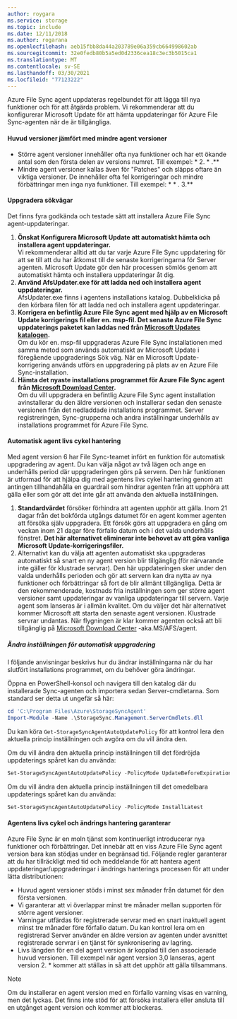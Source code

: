 ```yaml
---
author: roygara
ms.service: storage
ms.topic: include
ms.date: 12/11/2018
ms.author: rogarana
ms.openlocfilehash: aeb15fbb8da44a203789e06a359cb664998602ab
ms.sourcegitcommit: 32e0fedb80b5a5ed0d2336cea18c3ec3b5015ca1
ms.translationtype: MT
ms.contentlocale: sv-SE
ms.lasthandoff: 03/30/2021
ms.locfileid: "77123222"
---
```

Azure File Sync agent uppdateras regelbundet för att lägga till nya funktioner och för att åtgärda problem. Vi rekommenderar att du konfigurerar Microsoft Update för att hämta uppdateringar för Azure File Sync-agenten när de är tillgängliga.

#### <a name="major-vs-minor-agent-versions"></a>Huvud versioner jämfört med mindre agent versioner
* Större agent versioner innehåller ofta nya funktioner och har ett ökande antal som den första delen av versions numret. Till exempel: \* 2. \* .\*\*
* Mindre agent versioner kallas även för "Patches" och släpps oftare än viktiga versioner. De innehåller ofta fel korrigeringar och mindre förbättringar men inga nya funktioner. Till exempel: \* \* . 3.\*\*

#### <a name="upgrade-paths"></a>Uppgradera sökvägar
Det finns fyra godkända och testade sätt att installera Azure File Sync agent-uppdateringar. 
1. **Önskat Konfigurera Microsoft Update att automatiskt hämta och installera agent uppdateringar.**  
    Vi rekommenderar alltid att du tar varje Azure File Sync uppdatering för att se till att du har åtkomst till de senaste korrigeringarna för Server agenten. Microsoft Update gör den här processen sömlös genom att automatiskt hämta och installera uppdateringar åt dig.
2. **Använd AfsUpdater.exe för att ladda ned och installera agent uppdateringar.**  
    AfsUpdater.exe finns i agentens installations katalog. Dubbelklicka på den körbara filen för att ladda ned och installera agent uppdateringar. 
3. **Korrigera en befintlig Azure File Sync agent med hjälp av en Microsoft Update korrigerings fil eller en. msp-fil. Det senaste Azure File Sync uppdaterings paketet kan laddas ned från [Microsoft Updates katalogen](https://www.catalog.update.microsoft.com/Search.aspx?q=Azure%20File%20Sync).**  
    Om du kör en. msp-fil uppgraderas Azure File Sync installationen med samma metod som används automatiskt av Microsoft Update i föregående uppgraderings Sök väg. När en Microsoft Update-korrigering används utförs en uppgradering på plats av en Azure File Sync-installation.
4. **Hämta det nyaste installations programmet för Azure File Sync agent från [Microsoft Download Center](https://go.microsoft.com/fwlink/?linkid=858257).**  
    Om du vill uppgradera en befintlig Azure File Sync agent installation avinstallerar du den äldre versionen och installerar sedan den senaste versionen från det nedladdade installations programmet. Server registreringen, Sync-grupperna och andra inställningar underhålls av installations programmet för Azure File Sync.

#### <a name="automatic-agent-lifecycle-management"></a>Automatisk agent livs cykel hantering
Med agent version 6 har File Sync-teamet infört en funktion för automatisk uppgradering av agent. Du kan välja något av två lägen och ange en underhålls period där uppgraderingen görs på servern. Den här funktionen är utformad för att hjälpa dig med agentens livs cykel hantering genom att antingen tillhandahålla en guardrail som hindrar agenten från att upphöra att gälla eller som gör att det inte går att använda den aktuella inställningen.
1. **Standardvärdet** försöker förhindra att agenten upphör att gälla. Inom 21 dagar från det bokförda utgångs datumet för en agent kommer agenten att försöka själv uppgradera. Ett försök görs att uppgradera en gång om veckan inom 21 dagar före förfallo datum och i det valda underhålls fönstret. **Det här alternativet eliminerar inte behovet av att göra vanliga Microsoft Update-korrigeringsfiler.**
1. Alternativt kan du välja att agenten automatiskt ska uppgraderas automatiskt så snart en ny agent version blir tillgänglig (för närvarande inte gäller för klustrade servrar). Den här uppdateringen sker under den valda underhålls perioden och gör att servern kan dra nytta av nya funktioner och förbättringar så fort de blir allmänt tillgängliga. Detta är den rekommenderade, kostnads fria inställningen som ger större agent versioner samt uppdateringar av vanliga uppdateringar till servern. Varje agent som lanseras är i allmän kvalitet. Om du väljer det här alternativet kommer Microsoft att starta den senaste agent versionen. Klustrade servrar undantas. När flygningen är klar kommer agenten också att bli tillgänglig på [Microsoft Download Center](https://go.microsoft.com/fwlink/?linkid=858257) -aka.MS/AFS/agent.

 ##### <a name="changing-the-auto-upgrade-setting"></a>Ändra inställningen för automatisk uppgradering

I följande anvisningar beskrivs hur du ändrar inställningarna när du har slutfört installations programmet, om du behöver göra ändringar.

Öppna en PowerShell-konsol och navigera till den katalog där du installerade Sync-agenten och importera sedan Server-cmdletarna. Som standard ser detta ut ungefär så här:
```powershell
cd 'C:\Program Files\Azure\StorageSyncAgent'
Import-Module -Name .\StorageSync.Management.ServerCmdlets.dll
```

Du kan köra `Get-StorageSyncAgentAutoUpdatePolicy` för att kontrol lera den aktuella princip inställningen och avgöra om du vill ändra den.

Om du vill ändra den aktuella princip inställningen till det fördröjda uppdaterings spåret kan du använda:
```powershell
Set-StorageSyncAgentAutoUpdatePolicy -PolicyMode UpdateBeforeExpiration
```

Om du vill ändra den aktuella princip inställningen till det omedelbara uppdaterings spåret kan du använda:
```powershell
Set-StorageSyncAgentAutoUpdatePolicy -PolicyMode InstallLatest
```

#### <a name="agent-lifecycle-and-change-management-guarantees"></a>Agentens livs cykel och ändrings hantering garanterar
Azure File Sync är en moln tjänst som kontinuerligt introducerar nya funktioner och förbättringar. Det innebär att en viss Azure File Sync agent version bara kan stödjas under en begränsad tid. Följande regler garanterar att du har tillräckligt med tid och meddelande för att hantera agent uppdateringar/uppgraderingar i ändrings hanterings processen för att under lätta distributionen:

- Huvud agent versioner stöds i minst sex månader från datumet för den första versionen.
- Vi garanterar att vi överlappar minst tre månader mellan supporten för större agent versioner. 
- Varningar utfärdas för registrerade servrar med en snart inaktuell agent minst tre månader före förfallo datum. Du kan kontrol lera om en registrerad Server använder en äldre version av agenten under avsnittet registrerade servrar i en tjänst för synkronisering av lagring.
- Livs längden för en del agent version är kopplad till den associerade huvud versionen. Till exempel när agent version 3,0 lanseras, agent version 2. \* kommer att ställas in så att det upphör att gälla tillsammans.

> [!Note]
> Om du installerar en agent version med en förfallo varning visas en varning, men det lyckas. Det finns inte stöd för att försöka installera eller ansluta till en utgånget agent version och kommer att blockeras.
